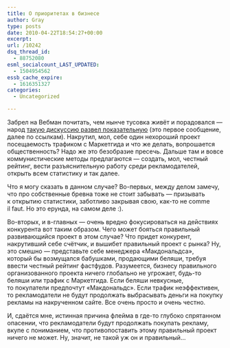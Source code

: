 ```yaml
---
title: О приоритетах в бизнесе
author: Gray
type: posts
date: 2010-04-22T18:54:27+00:00
excerpt:
url: /10242
dsq_thread_id:
  - 88752080
esml_socialcount_LAST_UPDATED:
  - 1504954562
essb_cache_expire:
  - 1616351327
categories:
  - Uncategorized

---
```








Забрел на&nbsp;Вебман почитать, чем нынче тусовка живёт и&nbsp;порадовался&nbsp;&mdash; народ <a href="http://list.webman.kiev.ua/pipermail/webman/2010-April/001354.html" target="_blank">такую дискуссию развел показательную</a> (это первое сообщение, далее по&nbsp;ссылкам). Накрутил, мол, себе один нехороший проект посещаемость трафиком с&nbsp;Маркетгида и&nbsp;что&nbsp;же делать, вопрошается общественность? Надо&nbsp;же это безобразие пресечь. Дальше там и&nbsp;вовсе коммунистические методы предлагаются&nbsp;&mdash; создать, мол, честный рейтинг, вести разъяснительную работу среди рекламодателей, открыть всем статистику и&nbsp;так далее.

Что я&nbsp;могу сказать в&nbsp;данном случае? <nobr>Во-первых</nobr>, между делом замечу, что про собственные бревна тоже не&nbsp;стоит забывать&nbsp;&mdash; призывать к&nbsp;открытию статистики, заботливо закрывая свою, <nobr>как-то</nobr> не&nbsp;comme il&nbsp;faut. Но&nbsp;это ерунда, на&nbsp;самом деле :).

<nobr>Во-вторых</nobr>, и&nbsp;<nobr>в-главных</nobr>&nbsp;&mdash; очень вредно фокусироваться на&nbsp;действиях конкурента вот таким образом. Чего может бояться правильный развивающийся проект в&nbsp;этом случае? Что придет конкурент, накрутивший себе счётчик, и&nbsp;вышибет правильный проект с&nbsp;рынка? Ну, это смешно&nbsp;&mdash; представьте себе менеджера &laquo;Макдональдса&raquo;, который&nbsp;бы возмущался бабушками, продающими беляши, требуя ввести честный рейтинг фастфудов. Разумеется, бизнесу правильного организованного проекта ничего глобально не&nbsp;угрожает, <nobr>будь-то</nobr> беляши или трафик с&nbsp;Маркетгида. Если беляши невкусные, то&nbsp;покупатели предпочтут &laquo;Макдональдс&raquo;. Если трафик неэффективен, то&nbsp;рекламодатели не&nbsp;будут продолжать выбрасывать деньги на&nbsp;покупку рекламы на&nbsp;накрученном сайте. Все очень просто и&nbsp;очень честно.

И, сдаётся мне, истинная причина флейма в&nbsp;<nobr>где-то</nobr> глубоко спрятанном опасении, что рекламодатели будут продолжать покупать рекламу, вкупе с&nbsp;пониманием, что противопоставить этому правильный проект ничего не&nbsp;может. Ну, значит, не&nbsp;такой уж&nbsp;он&nbsp;и&nbsp;правильный&hellip;